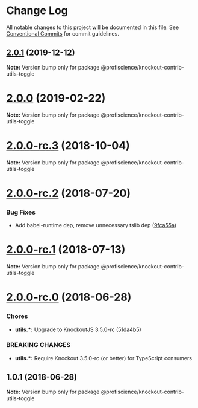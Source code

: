 # Change Log

All notable changes to this project will be documented in this file.
See [Conventional Commits](https://conventionalcommits.org) for commit guidelines.

## [2.0.1](https://github.com/Profiscience/knockout-contrib/compare/@profiscience/knockout-contrib-utils-toggle@2.0.0...@profiscience/knockout-contrib-utils-toggle@2.0.1) (2019-12-12)

**Note:** Version bump only for package @profiscience/knockout-contrib-utils-toggle

# [2.0.0](https://github.com/Profiscience/knockout-contrib/compare/@profiscience/knockout-contrib-utils-toggle@2.0.0-rc.3...@profiscience/knockout-contrib-utils-toggle@2.0.0) (2019-02-22)

**Note:** Version bump only for package @profiscience/knockout-contrib-utils-toggle

<a name="2.0.0-rc.3"></a>

# [2.0.0-rc.3](https://github.com/Profiscience/knockout-contrib/compare/@profiscience/knockout-contrib-utils-toggle@2.0.0-rc.2...@profiscience/knockout-contrib-utils-toggle@2.0.0-rc.3) (2018-10-04)

**Note:** Version bump only for package @profiscience/knockout-contrib-utils-toggle

<a name="2.0.0-rc.2"></a>

# [2.0.0-rc.2](https://github.com/Profiscience/knockout-contrib/compare/@profiscience/knockout-contrib-utils-toggle@2.0.0-rc.1...@profiscience/knockout-contrib-utils-toggle@2.0.0-rc.2) (2018-07-20)

### Bug Fixes

- Add babel-runtime dep, remove unnecessary tslib dep ([9fca55a](https://github.com/Profiscience/knockout-contrib/commit/9fca55a))

<a name="2.0.0-rc.1"></a>

# [2.0.0-rc.1](https://github.com/Profiscience/knockout-contrib/compare/@profiscience/knockout-contrib-utils-toggle@2.0.0-rc.0...@profiscience/knockout-contrib-utils-toggle@2.0.0-rc.1) (2018-07-13)

**Note:** Version bump only for package @profiscience/knockout-contrib-utils-toggle

<a name="2.0.0-rc.0"></a>

# [2.0.0-rc.0](https://github.com/Profiscience/knockout-contrib/compare/@profiscience/knockout-contrib-utils-toggle@1.0.1...@profiscience/knockout-contrib-utils-toggle@2.0.0-rc.0) (2018-06-28)

### Chores

- **utils.\*:** Upgrade to KnockoutJS 3.5.0-rc ([51da4b5](https://github.com/Profiscience/knockout-contrib/commit/51da4b5))

### BREAKING CHANGES

- **utils.\*:** Require Knockout 3.5.0-rc (or better) for TypeScript consumers

<a name="1.0.1"></a>

## 1.0.1 (2018-06-28)

**Note:** Version bump only for package @profiscience/knockout-contrib-utils-toggle
